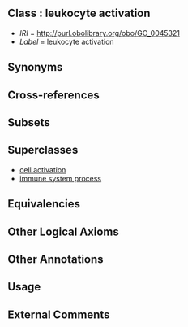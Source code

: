 
## Class : leukocyte activation

 * *IRI* = http://purl.obolibrary.org/obo/GO_0045321
 * *Label* = leukocyte activation

## Synonyms


## Cross-references


## Subsets


## Superclasses

 * [cell activation](../../GO/75/GO_0001775.md)
 * [immune system process](../../GO/76/GO_0002376.md)

## Equivalencies


## Other Logical Axioms


## Other Annotations


## Usage


## External Comments

